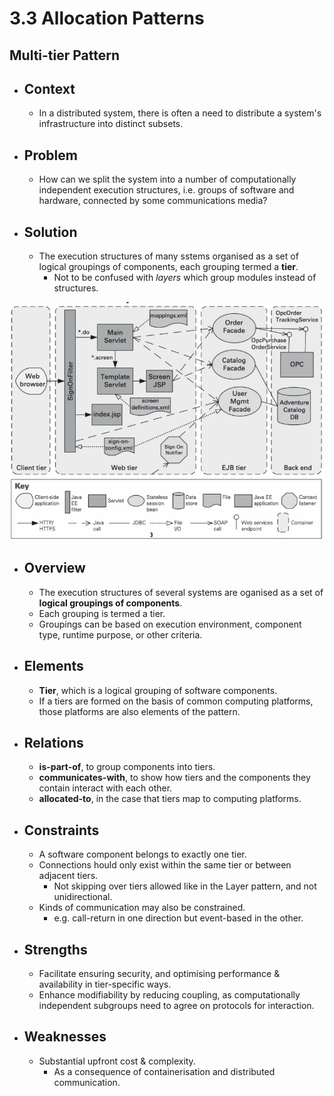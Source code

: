 # 3.3 Allocation Patterns

## Multi-tier Pattern

- ## Context
  - In a distributed system, there is often a need to distribute a system's infrastructure into distinct subsets.
- ## Problem
  - How can we split the system into a number of computationally independent execution structures, i.e. groups of software and hardware, connected by some communications media?
- ## Solution
  - The execution structures of many sstems organised as a set of logical groupings of components, each grouping termed a **tier**.
    - Not to be confused with _layers_ which group modules instead of structures.

![multi-tier example](../../../../resources/png/multi-tier-allocation.png)

- ## Overview
  - The execution structures of several systems are oganised as a set of **logical groupings of components**.
  - Each grouping is termed a tier.
  - Groupings can be based on execution environment, component type, runtime purpose, or other criteria.
- ## Elements
  - **Tier**, which is a logical grouping of software components.
  - If a tiers are formed on the basis of common computing platforms, those platforms are also elements of the pattern.
- ## Relations
  - **is-part-of**, to group components into tiers.
  - **communicates-with**, to show how tiers and the components they contain interact with each other.
  - **allocated-to**, in the case that tiers map to computing platforms.
- ## Constraints

  - A software component belongs to exactly one tier.
  - Connections hould only exist within the same tier or between adjacent tiers.
    - Not skipping over tiers allowed like in the Layer pattern, and not unidirectional.
  - Kinds of communication may also be constrained.
    - e.g. call-return in one direction but event-based in the other.

- ## **Strengths**
  - Facilitate ensuring security, and optimising performance & availability in tier-specific ways.
  - Enhance modifiability by reducing coupling, as computationally independent subgroups need to agree on protocols for interaction.
- ## **Weaknesses**
  - Substantial upfront cost & complexity.
    - As a consequence of containerisation and distributed communication.
